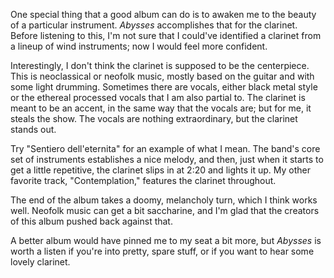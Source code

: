 One special thing that a good album can do is to awaken me to the beauty
of a particular instrument. *Abysses* accomplishes that for the clarinet.
Before listening to this, I'm not sure that I could've identified
a clarinet from a lineup of wind instruments; now I would feel more confident.

Interestingly, I don't think the clarinet is supposed to be the centerpiece.
This is neoclassical or neofolk music, mostly based on the guitar and with some
light drumming. Sometimes there are vocals, either black metal style or the
ethereal processed vocals that I am also partial to. The clarinet is meant
to be an accent, in the same way that the vocals are; but for me, it steals
the show. The vocals are nothing extraordinary, but the clarinet stands
out.

Try "Sentiero dell'eternita" for an example of what I mean. The band's core set of
instruments establishes a nice melody, and then, just when it starts to get a little
repetitive, the clarinet slips in at 2:20 and lights it up. My other favorite track,
"Contemplation," features the clarinet throughout.

The end of the album takes a doomy, melancholy turn, which I think works well.
Neofolk music can get a bit saccharine, and I'm glad that the
creators of this album pushed back against that.

A better album would have pinned me to my seat a bit more, but *Abysses* is worth a listen
if you're into pretty, spare stuff, or if you want to hear some lovely clarinet.

